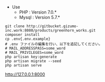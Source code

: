
- Use
  - PHP : Version 7.0.*
  - Mysql : Version 5.7.* 


```shell
git clone http://gitbucket.gizumo-inc.work:8080/products/greenhorn_works.git
composer install
cp .env{.env.example}
# .env ファイルの編集を行い、以下を追記してください。
# MAIL_ADDRESSPASS=some_word
# MAIL_PRIVILEGES=some_word
php artisan key:generate
php artisan migrate --seed
php artisan serve
```

http://127.0.0.1:8000
